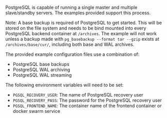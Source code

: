 PostgreSQL is capable of running a single master and multiple slave/standby
servers. The examples provided support this process.

Note: A base backup is required of PostgreSQL to get started. This will be stored
on the file system and needs to be bind mounted into every PostgreSQL backend
container at `/archives`. The example will not work unless a backup made with
`pg_basebackup --format tar --gzip` exists at `/archives/base/cur/`, including
both base and WAL archives.

The provided example configuration files use a combination of:

  * PostgreSQL base backups
  * PostgreSQL WAL archiving
  * PostgreSQL WAL streaming

The following environment variables will need to be set:

  * `PGSQL_RECOVERY_USER`: The name of PostgreSQL recovery user
  * `PGSQL_RECOVERY_PASS`: The password for the PostgreSQL recovery user
  * `PGSQL_FRONTEND_NAME`: The container name of the frontend container or docker swarm service

